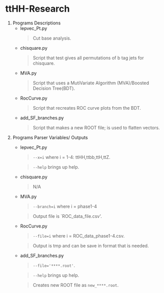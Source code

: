 # ttHH-Research
1. Programs Descriptions
   - lepvec_Pt.py
     >Cut base analysis.
   - chisquare.py
     >Script that test gives all permutations of b tag jets for chisquare.
   - MVA.py
     >Script that uses a MutiVariate Algorithm (MVA)/Boosted Decision Tree(BDT).
   - RocCurve.py
     >Script that recreates ROC curve plots from the BDT.
   - add_SF_branches.py
     >Script that makes a new ROOT file; is used to flatten vectors.
2. Programs Parser Variables/ Outputs
   - lepvec_Pt.py
     >`--x=i` where  i = 1-4: ttHH,ttbb,ttH,ttZ.
     
     >`--help` brings up help.
   - chisquare.py
     >N/A
   - MVA.py
     >`--branch=i` where i = phase1-4
     
     >Output file is `ROC_data_file.csv'.
   - RocCurve.py
     >`--file=i` where  i = ROC_data_phase1-4.csv.

     >Output is tmp and can be save in format that is needed.
   - add_SF_branches.py
     >`--file='****.root'`.
     
     >`--help` brings up help.
     
     >Creates new ROOT file as `new_****.root`.
  
